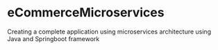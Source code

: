 # eCommerceMicroservices
Creating a complete application using microservices architecture using Java  and Springboot framework
